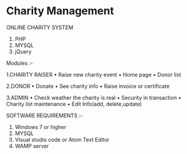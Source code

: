 
# Charity Management
ONLINE CHARITY SYSTEM


1.	PHP
2.	MYSQL
3.  jQuery

Modules :-

1.CHARITY RAISER
•	Raise new charity event
•	Home page
•	Donor list

2.DONOR
•	Donate
•	See charity info
•	Raise invoice or certificate

3.ADMIN
•	Check weather the charity is real
•	Security in transaction
•	Charity list maintenance
•	Edit Info(add, delete,update)


SOFTWARE REQUIREMENTS :-

1.	Windows 7 or higher
2.	MYSQL 
3.	Visual studio code or Atom Text Editor 
4.	WAMP server

